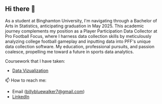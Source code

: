 ## Hi there 👋

As a student at Binghamton University, I'm navigating through a Bachelor of Arts in Statistics, anticipating graduation in May 2025. This academic journey complements my position as a Player Participation Data Collector at Pro Football Focus, where I harness data collection skills by meticulously analyzing college football gameplay and inputting data into PFF's unique data collection software. My education, professional pursuits, and passion coalesce, propelling me toward a future in sports data analytics.

Coursework that I have taken:
* [Data Vizualization](https://public.tableau.com/app/profile/william.walker5552/vizzes)


📫 How to reach me:
* Email (billybluewalker7@gmail.com) 
* [LinkedIn](https://www.linkedin.com/in/william-walker25/)
                    
